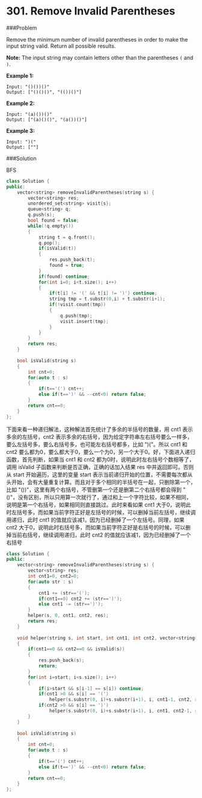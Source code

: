 # 301. Remove Invalid Parentheses

###Problem

Remove the minimum number of invalid parentheses in order to make the input string valid. Return all possible results.

**Note:** The input string may contain letters other than the parentheses `(` and `)`.

**Example 1:**

```
Input: "()())()"
Output: ["()()()", "(())()"]
```

**Example 2:**

```
Input: "(a)())()"
Output: ["(a)()()", "(a())()"]
```

**Example 3:**

```
Input: ")("
Output: [""]
```


###Solution

BFS

```c++
class Solution {
public:
    vector<string> removeInvalidParentheses(string s) {
        vector<string> res;
        unordered_set<string> visit{s};
        queue<string> q;
        q.push(s);
        bool found = false;
        while(!q.empty())
        {
            string t = q.front();
            q.pop();
            if(isValid(t))
            {
                res.push_back(t);
                found = true;
            }
            if(found) continue;
            for(int i=0; i<t.size(); i++)
            {
                if(t[i] != '(' && t[i] != ')') continue;
                string tmp = t.substr(0,i) + t.substr(i+1);
                if(!visit.count(tmp))
                {
                    q.push(tmp);
                    visit.insert(tmp);
                }
            }
        }
        return res;
    }
    
    bool isValid(string s)
    {
        int cnt=0;
        for(auto t : s)
        {
            if(t=='(') cnt++;
            else if(t==')' && --cnt<0) return false;
        }
        return cnt==0;
    }
};
```



下面来看一种递归解法，这种解法首先统计了多余的半括号的数量，用 cnt1 表示多余的左括号，cnt2 表示多余的右括号，因为给定字符串左右括号要么一样多，要么左括号多，要么右括号多，也可能左右括号都多，比如 ")("。所以 cnt1 和 cnt2 要么都为0，要么都大于0，要么一个为0，另一个大于0。好，下面进入递归函数，首先判断，如果当 cnt1 和 cnt2 都为0时，说明此时左右括号个数相等了，调用 isValid 子函数来判断是否正确，正确的话加入结果 res 中并返回即可。否则从 start 开始遍历，这里的变量 start 表示当前递归开始的位置，不需要每次都从头开始，会有大量重复计算。而且对于多个相同的半括号在一起，只删除第一个，比如 "())"，这里有两个右括号，不管删第一个还是删第二个右括号都会得到 "()"，没有区别，所以只用算一次就行了，通过和上一个字符比较，如果不相同，说明是第一个右括号，如果相同则直接跳过。此时来看如果 cnt1 大于0，说明此时左括号多，而如果当前字符正好是左括号的时候，可以删掉当前左括号，继续调用递归，此时 cnt1 的值就应该减1，因为已经删掉了一个左括号。同理，如果 cnt2 大于0，说明此时右括号多，而如果当前字符正好是右括号的时候，可以删掉当前右括号，继续调用递归，此时 cnt2 的值就应该减1，因为已经删掉了一个右括号

```c++
class Solution {
public:
    vector<string> removeInvalidParentheses(string s) {
        vector<string> res;
        int cnt1=0, cnt2=0;
        for(auto str : s)
        {
            cnt1 += (str=='(');
            if(cnt1==0) cnt2 += (str==')');
            else cnt1 -= (str==')');
        }
        helper(s, 0, cnt1, cnt2, res);
        return res;
    }
    
    void helper(string s, int start, int cnt1, int cnt2, vector<string>& res)
    {
        if(cnt1==0 && cnt2==0 && isValid(s))
        {
            res.push_back(s);
            return;
        }
        for(int i=start; i<s.size(); i++)
        {
            if(i>start && s[i-1] == s[i]) continue;
            if(cnt1 >0 && s[i] == '(')
                helper(s.substr(0, i)+s.substr(i+1), i, cnt1-1, cnt2, res);
            if(cnt2 >0 && s[i] == ')')
                helper(s.substr(0, i)+s.substr(i+1), i, cnt1, cnt2-1, res);
        }
    }
    
    bool isValid(string s)
    {
        int cnt=0;
        for(auto t : s)
        {
            if(t=='(') cnt++;
            else if(t==')' && --cnt<0) return false;
        }
        return cnt==0;
    }
};
```



